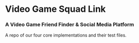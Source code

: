 # Video Game Squad Link
### A Video Game Friend Finder & Social Media Platform
A repo of our four core implementations and their test files.